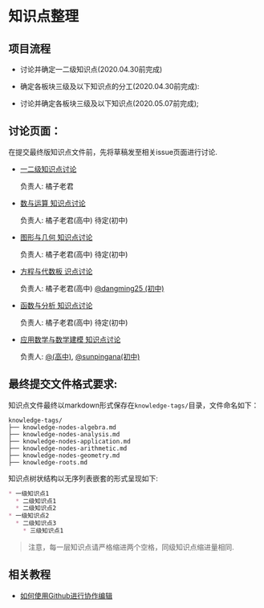 # 知识点整理

## 项目流程

* 讨论并确定一二级知识点(2020.04.30前完成)

* 确定各板块三级及以下知识点的分工(2020.04.30前完成):

* 讨论并确定各板块三级及以下知识点(2020.05.07前完成);

## 讨论页面：

在提交最终版知识点文件前，先将草稿发至相关issue页面进行讨论.

* [一二级知识点讨论](https://github.com/mathedu4all/mathcrowd-community/issues/3)

    负责人: 橘子老君

* [数与运算 知识点讨论](https://github.com/mathedu4all/mathcrowd-community/issues/9)

    负责人: 橘子老君(高中) 待定(初中)
    
* [图形与几何 知识点讨论](https://github.com/mathedu4all/mathcrowd-community/issues/8)

    负责人: 橘子老君(高中) 待定(初中)

* [方程与代数板 识点讨论](https://github.com/mathedu4all/mathcrowd-community/issues/6)

    负责人: 橘子老君(高中) [@dangming25 (初中)](https://github.com/dangming25) 

* [函数与分析 知识点讨论](https://github.com/mathedu4all/mathcrowd-community/issues/5)

    负责人: 橘子老君(高中) 待定(初中)

* [应用数学与数学建模 知识点讨论](https://github.com/mathedu4all/mathcrowd-community/issues/7)

    负责人: [@(高中)](https://github.com/52511338),  [@sunpingana(初中)](https://github.com/sunpingana)

## 最终提交文件格式要求:

知识点文件最终以markdown形式保存在``knowledge-tags/``目录，文件命名如下：

```
knowledge-tags/
├── knowledge-nodes-algebra.md
├── knowledge-nodes-analysis.md
├── knowledge-nodes-application.md
├── knowledge-nodes-arithmetic.md
├── knowledge-nodes-geometry.md
├── knowledge-roots.md
```

知识点树状结构以无序列表嵌套的形式呈现如下:

```markdown
* 一级知识点1
  * 二级知识点1
  * 二级知识点2
* 一级知识点2
  * 二级知识点3
    * 三级知识点1
```

> 注意，每一层知识点请严格缩进两个空格，同级知识点缩进量相同.

## 相关教程

* [如何使用Github进行协作编辑](http://docs.mathcrowd.cn/howtos/how_to_use_github.html)

